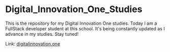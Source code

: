 # Digital_Innovation_One_Studies

This is the repository for my Digital Innovation One studies. Today I am a FullStack developer student at this school. It's being constantly updated as I advance in my studies. Stay tuned!

Link: [digitalinnovation.one](https://digitalinnovation.one/)
